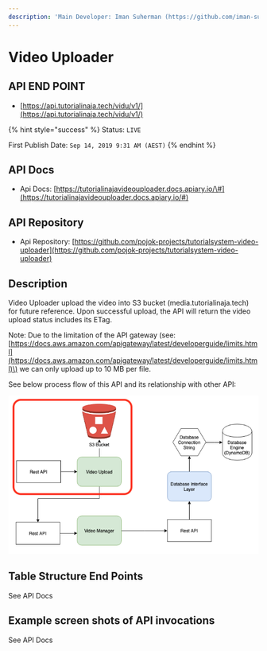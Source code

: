 ```yaml
---
description: 'Main Developer: Iman Suherman (https://github.com/iman-suherman)'
---
```


# Video Uploader

## API END POINT

* [https://api.tutorialinaja.tech/vidu/v1/](https://api.tutorialinaja.tech/vidu/v1/)

{% hint style="success" %}
Status: `LIVE`

First Publish Date: `Sep 14, 2019 9:31 AM (AEST)`
{% endhint %}

## API Docs

* Api Docs: [https://tutorialinajavideouploader.docs.apiary.io/\#](https://tutorialinajavideouploader.docs.apiary.io/#)

## API Repository

* Api Repository: [https://github.com/pojok-projects/tutorialsystem-video-uploader](https://github.com/pojok-projects/tutorialsystem-video-uploader)

## Description

Video Uploader upload the video into S3 bucket \(media.tutorialinaja.tech\) for future reference. Upon successful upload, the API will return the video upload status includes its ETag.

Note: Due to the limitation of the API gateway \(see: [https://docs.aws.amazon.com/apigateway/latest/developerguide/limits.html](https://docs.aws.amazon.com/apigateway/latest/developerguide/limits.html)\) we can only upload up to 10 MB per file.  

See below process flow of this API and its relationship with other API:

![Video Upload Relationship with other APIs](../.gitbook/assets/image%20%281%29.png)

## Table Structure End Points

See API Docs

## Example screen shots of API invocations

See API Docs

